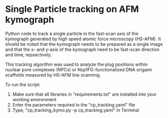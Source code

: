 # Single Particle tracking on AFM kymograph
Python code to track a single particle in the fast-scan axis of the kymograph generated by high speed atomic force microscopy (HS-AFM).
It shoeld be noted that the kymograph needs to be prepared as a single image and that the x- and y-axis of the kymograph need to be fast-scan direction and time, repsectively. 

This tracking algorithm was used to analyze the plug positions within nuclear pore complexes (NPCs) or Nsp1FG-functionalized DNA origami scaffolds measured by HS-AFM line scanning.

To run the script:

1. Make sure that all libraries in "requirements.txt" are installed into your working environment
2. Enter the parameters required in the "cp_tracking.yaml" file
3. Type, "cp_tracking_kymo.py -p cp_tracking.yaml" in Terminal
